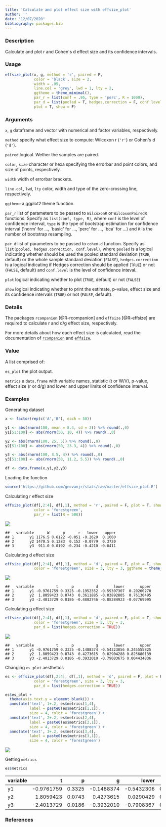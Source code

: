 ```yaml
---
title: 'Calculate and plot effect size with effsize_plot'
author: ''
date: "12/07/2020"
bibliography: packages.bib
---
```




### Description
Calculate and plot r and Cohen's d effect size and its confidence intervals.

### Usage

```r
effsize_plot(x, g, method = 'r', paired = F, 
             color = 'black', size = 2,
             width = .05, 
             line.col = 'grey', lwd = 1, lty = 2, 
             ggtheme = theme_minimal(),
             par_r = list(conf = .95, type = 'perc', R = 1000), 
             par_d = list(pooled = T, hedges.correction = F, conf.level = .95),
             plot = T, show = F)
```

### Arguments
`x`, `g` dataframe and vector with numerical and factor variables, respectively.


`method` specify what effect size to compute: Wilcoxon r (`'r'`) or Cohen's d (`'d'`).


`paired` logical. Wether the samples are paired.


`color`, `size` character or hexa specifying the errorbar and point colors, and size of points, respectively.


`width` width of errorbar brackets.


`line.col`, `lwd`, `lty` color, width and type of the zero-crossing line, respectively.


`ggtheme` a ggplot2 theme function.


`par_r` list of parameters to be passed to `WilcoxonR` or `WilcoxonPairedR` functions. Specify as `list(conf, type, R)`, where `conf` is the level of confidence interval, `type` is the type of bootstrap estimation for confidence interval ('norm' for ..., 'basic' for ..., 'perc' for ..., 'bca' for ...) and `R` is the number of bootstrap resampling.


`par_d` list of parameters to be passed to `cohen.d` function. Specify as `list(pooled, hedges.correction, conf.level)`, where `pooled` is a logical indicating whether should be used the pooled standard deviation (`TRUE`, default) or the whole sample standard deviation (`FALSE`), `hedges.correction` is a logical indicating if Hedges correction should be applied (`TRUE`) or not (`FALSE`, default) and `conf.level` is the level of confidence inteval.


`plot` logical indicating whether to plot (`TRUE`, default) or not (`FALSE`)


`show` logical indicating whether to print the estimate, p-value, effect size and its confidence intervals (`TRUE`) or not (`FALSE`, default).


### Details
The packages `rcompanion` [@R-rcompanion] and `effsize` [@R-effsize] are required to calculate r and d/g effect size, respectively.


For more details about how each effect size is calculated, read the documentation of [`rcompanion`](https://cran.r-project.org/web/packages/rcompanion/rcompanion.pdf) and [`effsize`](https://cran.r-project.org/web/packages/effsize/effsize.pdf). 


### Value

A list comprised of:

`es_plot` the plot output.


`metrics` a `data.frame` with variable names, statistic (t or W/V), p-value, effect size (r or d/g) and lower and upper limits of confidence interval. 


### Examples


Generating dataset

```r
x <- factor(rep(c('A','B'), each = 50))

y1 <- abs(rnorm(100, mean = 8.4, sd = 2)) %>% round(.,0)
y1[51:100] <- abs(rnorm(50, 10, 4)) %>% round(.,0)

y2 <- abs(rnorm(100, 25, 5)) %>% round(.,0)
y2[51:100] <- abs(rnorm(50, 23.3, 4)) %>% round(.,0)

y3 <- abs(rnorm(100, 8.5, 4)) %>% round(.,0)
y3[51:100] <- abs(rnorm(50, 11.2, 5.5)) %>% round(.,0)

df <- data.frame(x,y1,y2,y3)
```


Loading the function

```r
source('https://github.com/geovanjr/stats/raw/master/effsize_plot.R')
```


Calculating r effect size 

```r
effsize_plot(df[,2:4], df[,1], method = 'r', paired = F, plot = T, show = T,
             color = 'forestgreen',
             par_r = list(R = 500))
```

<img src="/assets/img/post_effsize_plot_files/figure-html/unnamed-chunk-5-1.png" style="display: block; margin: auto;" />

```
##   variable      W      p      r   lower   upper
## 1       y1 1176.5 0.6122 -0.051 -0.2620  0.1660
## 2       y2 1470.5 0.1283  0.152 -0.0779  0.3720
## 3       y3  911.0 0.0192 -0.234 -0.4210 -0.0411
```


Calculating d effect size 

```r
effsize_plot(df[,2:4], df[,1], method = 'd', paired = F, plot = T, show = T,
             color = 'forestgreen', size = 3, lty = 3, ggtheme = theme_light())
```

<img src="/assets/img/post_effsize_plot_files/figure-html/unnamed-chunk-6-1.png" style="display: block; margin: auto;" />

```
##   variable          t      p          d       lower       upper
## 1       y1 -0.9761759 0.3325 -0.1952352 -0.59307307  0.20260270
## 2       y2  1.8059423 0.0743  0.3611885 -0.03892805  0.76130495
## 3       y3 -2.4013729 0.0186 -0.4802746 -0.88284923 -0.07769995
```


Calculating g effect size 

```r
effsize_plot(df[,2:4], df[,1], method = 'd', paired = F, plot = T, show = T,
             color = 'forestgreen', size = 3, lty = 3, 
             par_d = list(hedges.correction = TRUE))
```

<img src="/assets/img/post_effsize_plot_files/figure-html/unnamed-chunk-7-1.png" style="display: block; margin: auto;" />

```
##   variable          t      p          g       lower       upper
## 1       y1 -0.9761759 0.3325 -0.1488374 -0.54323056 0.245555825
## 2       y2  1.8059423 0.0743  0.4273615  0.02904288 0.825680139
## 3       y3 -2.4013729 0.0186 -0.3932010 -0.79083675 0.004434836
```


Changing `es_plot` aesthetics

```r
es <- effsize_plot(df[,2:4], df[,1], method = 'd', paired = F, plot = F, show = F,
             color = 'forestgreen', size = 3, lty = 3, 
             par_d = list(hedges.correction = TRUE))

es$es_plot +
  theme(axis.text.y = element_blank()) +
  annotate('text', 1+.2, es$metrics[1,4], 
           label = paste0(es$metrics[1,1]), 
           size = 4, color = 'forestgreen') +
  annotate('text', 2+.2, es$metrics[2,4], 
           label = paste0(es$metrics[2,1]), 
           size = 4, color = 'forestgreen') +
  annotate('text', 3+.2, es$metrics[3,4], 
           label = paste0(es$metrics[3,1]), 
           size = 4, color = 'forestgreen')
```

<img src="/assets/img/post_effsize_plot_files/figure-html/unnamed-chunk-8-1.png" style="display: block; margin: auto;" />



Getting `metrics`

```r
es$metrics
```

<div class="kable-table">

|variable |          t|      p|          g|      lower|     upper|
|:--------|----------:|------:|----------:|----------:|---------:|
|y1       | -0.9761759| 0.3325| -0.1488374| -0.5432306| 0.2455558|
|y2       |  1.8059423| 0.0743|  0.4273615|  0.0290429| 0.8256801|
|y3       | -2.4013729| 0.0186| -0.3932010| -0.7908367| 0.0044348|

</div>


### References

